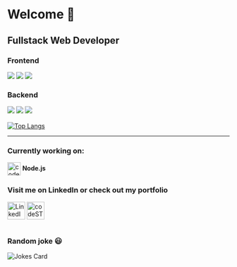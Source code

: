 # Welcome :wave:
## Fullstack Web Developer 

### Frontend
![](https://img.shields.io/badge/HTML5%26CSS3-blue) ![](https://img.shields.io/badge/-JavaScript-green) ![](https://img.shields.io/badge/-React.js-9cf)

### Backend
 ![](https://img.shields.io/badge/-Node.js-success) ![](https://img.shields.io/badge/-.NET%20Core-blueviolet) ![](https://img.shields.io/badge/-Firebase-orange)
<br/><br/>
[![Top Langs](https://github-readme-stats.vercel.app/api/top-langs/?username=Kristina-11&layout=compact&theme=vue)](https://github.com/anuraghazra/github-readme-stats)

<hr />

### Currently working on: 
<img align="center" alt="codeSTACKr | Working" width="30px" src="https://www.flaticon.com/svg/vstatic/svg/1005/1005141.svg?token=exp=1616425709~hmac=6b66fba4c20855320da78621d7f9905d" /> <b>Node.js</b>

[linkedin]:https://www.linkedin.com/in/kristina91jovanovic11/
[resume]:https://kristina-11.github.io/Resume/

### Visit me on LinkedIn or check out my portfolio 
[<img align="center" alt="LinkedIn" width="40px" src="https://logospng.org/download/linkedin/logo-linkedin-icon-2048.png" />][linkedin]
[<img align="center" alt="codeSTACKr | Resume" width="40px" src="https://external-content.duckduckgo.com/iu/?u=https%3A%2F%2Fresume-evolution.com%2Fwp-content%2Fuploads%2F2016%2F04%2FResume-Icon.png&f=1&nofb=1" />][resume]

#
### Random joke 😃
![Jokes Card](https://readme-jokes.vercel.app/api)
